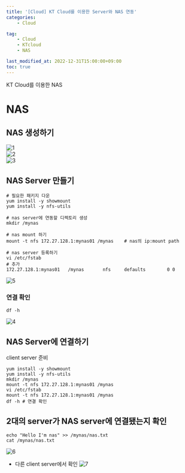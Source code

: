 ```yaml
---
title: '[Cloud] KT Cloud를 이용한 Server와 NAS 연동'
categories:
    - Cloud

tag:
    - Cloud
    - KTcloud
    - NAS

last_modified_at: 2022-12-31T15:00:00+09:00
toc: true
---
```

KT Cloud를 이용한 NAS<br/>

# NAS
## NAS 생성하기
![1](https://user-images.githubusercontent.com/33945185/210190870-cce3f341-9932-4b61-af11-1e396bdd5c9f.png)
<br/>
![2](https://user-images.githubusercontent.com/33945185/210190871-b39f1c99-4ae3-4230-8a76-834545cc85ce.png)
<br/>
![3](https://user-images.githubusercontent.com/33945185/210190872-2b1e9a74-f574-4264-9d06-5e3e506e7b24.png)
<br/>

## NAS Server 만들기
```shell
# 필요한 패키지 다운
yum install -y showmount
yum install -y nfs-utils

# nas server에 연동할 디렉토리 생성
mkdir /mynas

# nas mount 하기
mount -t nfs 172.27.128.1:mynas01 /mynas    # nas의 ip:mount path

# nas server 등록하기
vi /etc/fstab
# 추가
172.27.128.1:mynas01   /mynas       nfs     defaults        0 0
```
![5](https://user-images.githubusercontent.com/33945185/210190875-c2d07748-c3e1-476b-a11f-9ffe454d1b5f.png)
<br/>
### 연결 확인
```
df -h
```
![4](https://user-images.githubusercontent.com/33945185/210190874-217fbfe7-64e7-4fbb-be45-4d5b71bedd4a.png)
<br/>

## NAS Server에 연결하기
client server 준비<br/>
```shell
yum install -y showmount
yum install -y nfs-utils
mkdir /mynas
mount -t nfs 172.27.128.1:mynas01 /mynas
vi /etc/fstab
mount -t nfs 172.27.128.1:mynas01 /mynas
df -h # 연결 확인
```
## 2대의 server가 NAS server에 연결됐는지 확인
```shell
echo "Hello I'm nas" >> /mynas/nas.txt
cat /mynas/nas.txt
```
![6](https://user-images.githubusercontent.com/33945185/210190877-a0a6ee47-9b33-49f3-853f-4247bf594500.png)
<br/>

- 다른 client server에서 확인
    ![7](https://user-images.githubusercontent.com/33945185/210190878-a7e42358-44a4-4b9a-93ed-ba6ce3727b2c.png)
<br/>






